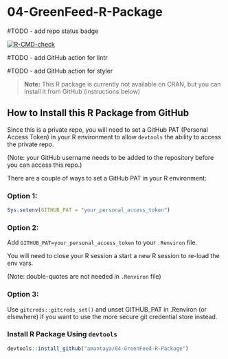 # 04-GreenFeed-R-Package

#TODO - add repo status badge

<!-- badges: start -->
[![R-CMD-check](https://github.com/amantaya/04-GreenFeed-R-Package/actions/workflows/R-CMD-check.yaml/badge.svg)](https://github.com/amantaya/04-GreenFeed-R-Package/actions/workflows/R-CMD-check.yaml)
<!-- badges: end -->

#TODO - add GitHub action for lintr

#TODO - add GitHub action for styler

> **Note:**
> This R package is currently not available on CRAN, but you can install it from GitHub (instructions below)

## How to Install this R Package from GitHub

Since this is a private repo, you will need to set a GitHub PAT (Personal Access Token) in your R environment to allow `devtools` the ability to access the private repo.

(Note: your GitHub username needs to be added to the repository before you can access this repo.)

There are a couple of ways to set a GitHub PAT in your R environment:

### Option 1:

```R
Sys.setenv(GITHUB_PAT = "your_personal_access_token")
```

### Option 2:

Add `GITHUB_PAT=your_personal_access_token` to your `.Renviron` file.

You will need to close your R session a start a new R session to re-load the env vars.

(Note: double-quotes are not needed in `.Renviron` file)

### Option 3:

Use `gitcreds::gitcreds_set()` and unset GITHUB_PAT in .Renviron (or elsewhere) if you want to use the more secure git credential store instead.

### Install R Package Using `devtools`

```R
devtools::install_github("amantaya/04-GreenFeed-R-Package")
```
